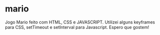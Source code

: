 # mario
 Jogo Mario feito com HTML, CSS e JAVASCRIPT. Utilizei alguns keyframes para CSS,  setTimeout e setInterval para Javascript. Espero que gostem! 
